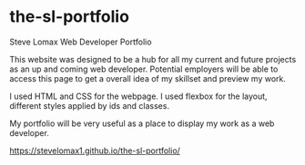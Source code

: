 # the-sl-portfolio

Steve Lomax Web Developer Portfolio 

This website was designed to be a hub for all my current and future projects as an up and coming web developer. Potential employers will be able to access this page to get a overall idea of my skillset and preview my work.

I used HTML and CSS for the webpage. I used flexbox for the layout, different styles applied by ids and classes. 

My portfolio will be very useful as a place to display my work as a web developer.


https://stevelomax1.github.io/the-sl-portfolio/
